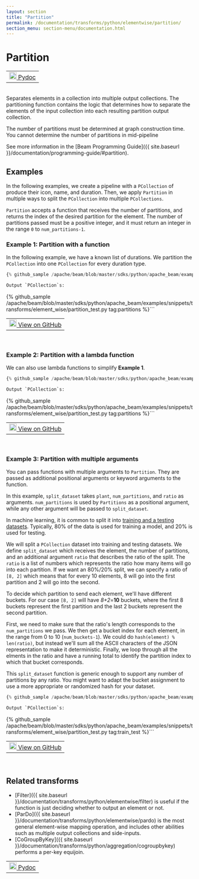 ```yaml
---
layout: section
title: "Partition"
permalink: /documentation/transforms/python/elementwise/partition/
section_menu: section-menu/documentation.html
---
```

<!--
Licensed under the Apache License, Version 2.0 (the "License");
you may not use this file except in compliance with the License.
You may obtain a copy of the License at

http://www.apache.org/licenses/LICENSE-2.0

Unless required by applicable law or agreed to in writing, software
distributed under the License is distributed on an "AS IS" BASIS,
WITHOUT WARRANTIES OR CONDITIONS OF ANY KIND, either express or implied.
See the License for the specific language governing permissions and
limitations under the License.
-->

# Partition

<script type="text/javascript">
localStorage.setItem('language', 'language-py')
</script>

<table>
  <td>
    <a class="button" target="_blank"
        href="https://beam.apache.org/releases/pydoc/current/apache_beam.transforms.core.html#apache_beam.transforms.core.Partition">
      <img src="https://beam.apache.org/images/logos/sdks/python.png"
          width="20px" height="20px" alt="Pydoc" />
      Pydoc
    </a>
  </td>
</table>
<br>
Separates elements in a collection into multiple output
collections. The partitioning function contains the logic that determines how
to separate the elements of the input collection into each resulting
partition output collection.

The number of partitions must be determined at graph construction time.
You cannot determine the number of partitions in mid-pipeline

See more information in the [Beam Programming Guide]({{ site.baseurl }}/documentation/programming-guide/#partition).

## Examples

In the following examples, we create a pipeline with a `PCollection` of produce their icon, name, and duration.
Then, we apply `Partition` in multiple ways to split the `PCollection` into multiple `PCollections`.

`Partition` accepts a function that receives the number of partitions,
and returns the index of the desired partition for the element.
The number of partitions passed must be a positive integer,
and it must return an integer in the range `0` to `num_partitions-1`.

### Example 1: Partition with a function

In the following example, we have a known list of durations.
We partition the `PCollection` into one `PCollection` for every duration type.

```py
{% github_sample /apache/beam/blob/master/sdks/python/apache_beam/examples/snippets/transforms/element_wise/partition.py tag:partition_function %}```

Output `PCollection`s:

```
{% github_sample /apache/beam/blob/master/sdks/python/apache_beam/examples/snippets/transforms/element_wise/partition_test.py tag:partitions %}```

<table>
  <td>
    <a class="button" target="_blank"
        href="https://github.com/apache/beam/blob/master/sdks/python/apache_beam/examples/snippets/transforms/element_wise/partition.py">
      <img src="https://www.tensorflow.org/images/GitHub-Mark-32px.png"
        width="20px" height="20px" alt="View on GitHub" />
      View on GitHub
    </a>
  </td>
</table>
<br>

### Example 2: Partition with a lambda function

We can also use lambda functions to simplify **Example 1**.

```py
{% github_sample /apache/beam/blob/master/sdks/python/apache_beam/examples/snippets/transforms/element_wise/partition.py tag:partition_lambda %}```

Output `PCollection`s:

```
{% github_sample /apache/beam/blob/master/sdks/python/apache_beam/examples/snippets/transforms/element_wise/partition_test.py tag:partitions %}```

<table>
  <td>
    <a class="button" target="_blank"
        href="https://github.com/apache/beam/blob/master/sdks/python/apache_beam/examples/snippets/transforms/element_wise/partition.py">
      <img src="https://www.tensorflow.org/images/GitHub-Mark-32px.png"
        width="20px" height="20px" alt="View on GitHub" />
      View on GitHub
    </a>
  </td>
</table>
<br>

### Example 3: Partition with multiple arguments

You can pass functions with multiple arguments to `Partition`.
They are passed as additional positional arguments or keyword arguments to the function.

In this example, `split_dataset` takes `plant`, `num_partitions`, and `ratio` as arguments.
`num_partitions` is used by `Partitions` as a positional argument,
while any other argument will be passed to `split_dataset`.

In machine learning, it is common to split it into
[training and a testing datasets](https://en.wikipedia.org/wiki/Training,_validation,_and_test_sets).
Typically, 80% of the data is used for training a model, and 20% is used for testing.

We will split a `PCollection` dataset into training and testing datasets.
We define `split_dataset` which receives the element, the number of partitions, and an additional argument `ratio` that describes the ratio of the split.
The `ratio` is a list of numbers which represents the ratio how many items will go into each partition.
If we want an 80%/20% split, we can specify a ratio of `[8, 2]` which means that for every 10 elements, 8 will go into the first partition and 2 will go into the second.

To decide which partition to send each element, we'll have different buckets.
For our case `[8, 2]` will have *8+2*=**10** buckets, where the first 8 buckets represent the first partition and the last 2 buckets represent the second partition.

First, we need to make sure that the ratio's length corresponds to the `num_partitions` we pass.
We then get a bucket index for each element, in the range from 0 to 10 (`num_buckets-1`).
We could do `hash(element) % len(ratio)`, but instead we'll sum all the ASCII characters of the JSON representation to make it deterministic.
Finally, we loop through all the elments in the ratio and have a running total to identify the partition index to which that bucket corresponds.

This `split_dataset` function is generic enough to support any number of partitions by any ratio.
You might want to adapt the bucket assignment to use a more appropriate or randomized hash for your dataset.

```py
{% github_sample /apache/beam/blob/master/sdks/python/apache_beam/examples/snippets/transforms/element_wise/partition.py tag:partition_multiple_arguments %}```

Output `PCollection`s:

```
{% github_sample /apache/beam/blob/master/sdks/python/apache_beam/examples/snippets/transforms/element_wise/partition_test.py tag:train_test %}```

<table>
  <td>
    <a class="button" target="_blank"
        href="https://github.com/apache/beam/blob/master/sdks/python/apache_beam/examples/snippets/transforms/element_wise/partition.py">
      <img src="https://www.tensorflow.org/images/GitHub-Mark-32px.png"
        width="20px" height="20px" alt="View on GitHub" />
      View on GitHub
    </a>
  </td>
</table>
<br>

## Related transforms

* [Filter]({{ site.baseurl }}/documentation/transforms/python/elementwise/filter) is useful if the function is just
  deciding whether to output an element or not.
* [ParDo]({{ site.baseurl }}/documentation/transforms/python/elementwise/pardo) is the most general element-wise mapping
  operation, and includes other abilities such as multiple output collections and side-inputs.
* [CoGroupByKey]({{ site.baseurl }}/documentation/transforms/python/aggregation/cogroupbykey)
performs a per-key equijoin.

<table>
  <td>
    <a class="button" target="_blank"
        href="https://beam.apache.org/releases/pydoc/current/apache_beam.transforms.core.html#apache_beam.transforms.core.Partition">
      <img src="https://beam.apache.org/images/logos/sdks/python.png"
          width="20px" height="20px" alt="Pydoc" />
      Pydoc
    </a>
  </td>
</table>
<br>
